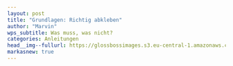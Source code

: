 ```yaml
---
layout: post
title: "Grundlagen: Richtig abkleben"
author: "Marvin"
wps_subtitle: Was muss, was nicht?
categories: Anleitungen
head__img--fullurl: https://glossbossimages.s3.eu-central-1.amazonaws.com/
markasnew: true
---
```

